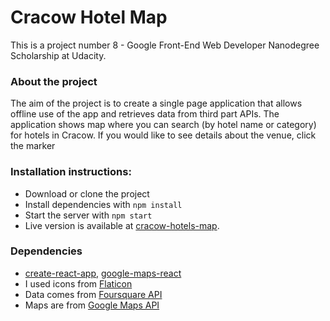 # Cracow Hotel Map
This is a project number 8 - Google Front-End Web Developer Nanodegree Scholarship at Udacity. 

### About the project
The aim of the project is to create a single page application that allows offline use of the app and retrieves data from third part APIs.
The application shows map where you can search (by hotel name or category) for hotels in Cracow. If you would like to see details about the venue, click the marker

### Installation instructions:
* Download or clone the project
* Install dependencies with `npm install`
* Start the server with `npm start`
* Live version is available at [cracow-hotels-map](https://marcindbar.github.io/cracowhotelsmap/). 

### Dependencies
* [create-react-app](https://github.com/facebook/create-react-app/blob/master/packages/react-scripts/template/README.md), [google-maps-react](https://github.com/fullstackreact/google-maps-react)
* I used icons from [Flaticon](https://www.flaticon.com/)
* Data comes from [Foursquare API](https://developer.foursquare.com/)
* Maps are from [Google Maps API](https://cloud.google.com/maps-platform/)